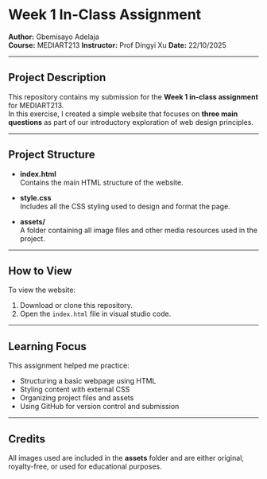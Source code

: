 # Week 1 In-Class Assignment

**Author:** Gbemisayo Adelaja  
**Course:** MEDIART213
**Instructor:** Prof Dingyi Xu 
**Date:** 22/10/2025

---

## Project Description

This repository contains my submission for the **Week 1 in-class assignment** for MEDIART213.  
In this exercise, I created a simple website that focuses on **three main questions** as part of our introductory exploration of web design principles.

---

## Project Structure

- **index.html**  
  Contains the main HTML structure of the website.

- **style.css**  
  Includes all the CSS styling used to design and format the page.

- **assets/**  
  A folder containing all image files and other media resources used in the project.

---

## How to View

To view the website:
1. Download or clone this repository.
2. Open the `index.html` file in visual studio code.

---

## Learning Focus

This assignment helped me practice:
- Structuring a basic webpage using HTML  
- Styling content with external CSS  
- Organizing project files and assets  
- Using GitHub for version control and submission

---

## Credits

All images used are included in the **assets** folder and are either original, royalty-free, or used for educational purposes.
